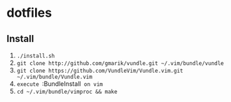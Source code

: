 # dotfiles

## Install
1. `./install.sh`
2. `git clone http://github.com/gmarik/vundle.git ~/.vim/bundle/vundle`
3. `git clone https://github.com/VundleVim/Vundle.vim.git ~/.vim/bundle/Vundle.vim`
4. `execute `:BundleInstall` on vim`
5. `cd ~/.vim/bundle/vimproc && make`
